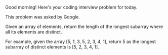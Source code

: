 Good morning! Here's your coding interview problem for today.This problem was asked by Google.Given an array of elements, return the length of the longest subarray where allits elements are distinct.For example, given the array [5, 1, 3, 5, 2, 3, 4, 1], return 5 as the longestsubarray of distinct elements is [5, 2, 3, 4, 1].